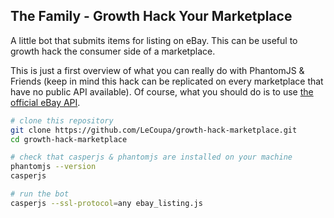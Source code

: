 The Family - Growth Hack Your Marketplace
---

A little bot that submits items for listing on eBay. This can be useful to growth hack the consumer side of a marketplace.

This is just a first overview of what you can really do with PhantomJS & Friends (keep in mind this hack can be replicated on every marketplace that have no public API available). Of course, what you should do is to use [the official eBay API](https://go.developer.ebay.com/what-ebay-api).

```bash
# clone this repository
git clone https://github.com/LeCoupa/growth-hack-marketplace.git
cd growth-hack-marketplace

# check that casperjs & phantomjs are installed on your machine
phantomjs --version
casperjs

# run the bot
casperjs --ssl-protocol=any ebay_listing.js
```
